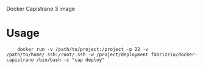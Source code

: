 Docker Capistrano 3 image


Usage
=====

```
    docker run -v /path/to/project:/project -p 22 -v /path/to/home/.ssh:/root/.ssh -w /project/deployment fabrizzio/docker-capistrano /bin/bash -c "cap deploy"
```

